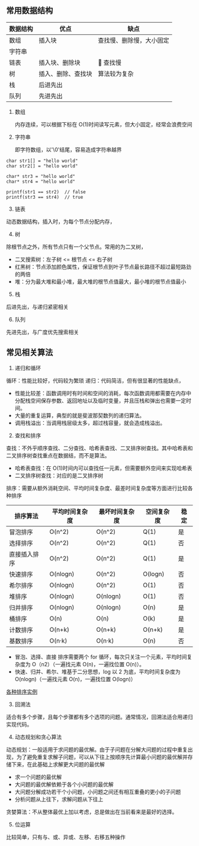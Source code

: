 ## 常用数据结构

| 数据结构 | 优点               | 缺点                     |
| -------- | ------------------ | ------------------------ |
| 数组     | 插入块             | 查找慢、删除慢，大小固定 |
| 字符串   |                    |
| 链表     | 插入块、删除块     |  查找慢                  |
| 树       | 插入、删除、查找块 | 算法较为复杂             |
| 栈       | 后进先出           |
| 队列     | 先进先出           |

1. 数组

   内存连续，可以根据下标在 O(1)时间读写元素，但大小固定，经常会浪费空间

2. 字符串

   即字符数组，以'\0'结尾，容易造成字符串越界

```
char str1[] = "hello world"
char str2[] = "hello world"

char* str3 = "hello world"
char* str4 = "hello world"

printf(str1 == str2)  // false
printf(str3 == str4)  // true
```

3. 链表

动态数据结构，插入时，为每个节点分配内存，

4. 树

除根节点之外，所有节点只有一个父节点。常用的为二叉树，

- 二叉搜索树：左子树 <= 根节点 <= 右子树
- 红黑树：节点添加颜色属性，保证根节点到叶子节点最长路径不超过最短路劲的两倍
- 堆：分为最大堆和最小堆，最大堆的根节点值最大，最小堆的根节点值最小

5. 栈

后进先出，与递归紧密相关

6. 队列

先进先出，与广度优先搜索相关

## 常见相关算法

1. 递归和循环

循环：性能比较好，代码较为繁琐
递归：代码简洁，但有很显著的性能缺点，

- 性能比较差：函数调用时有时间和空间的消耗，每次函数调用都需要在内存中分配栈空间保存参数、返回地址以及临时变量，并且压栈和弹出也需要一定时间。
- 大量的重复运算，典型的就是斐波那契数列的递归算法。
- 调用栈溢出：当调用栈层级太多，超过栈容量，就会造成栈溢出。

2. 查找和排序

查找：不外乎顺序查找、二分查找、哈希表查找、二叉排序树查找。其中哈希表和二叉排序树查找重点在数据结，而不是算法。

- 哈希表查找：在 O(1)时间内可以查找任一元素，但需要额外空间来实现哈希表
- 二叉排序树查找：对应的是二叉排序树

排序：需要从额外消耗空间、平均时间复杂度、最差时间复杂度等方面进行比较各种排序

| 排序算法     | 平均时间复杂度 | 最坏时间复杂度 | 空间复杂度 | 稳定 |
| ------------ | -------------- | -------------- | ---------- | ---- |
| 冒泡排序     | O(n^2)         | O(n^2)         | Q(1)       | 是   |
| 选择排序     | O(n^2)         | O(n^2)         | Q(1)       | 否   |
| 直接插入排序 | O(n^2)         | O(n^2)         | Q(1)       | 是   |
| 快速排序     | O(nlogn)       | O(n^2)         | O(logn)    | 否   |
| 希尔排序     | O(nlogn)       | O(n^2)         | O(1)       | 否   |
| 堆排序       | O(nlogn)       | O(nlogn)       | O(1)       | 否   |
| 归并排序     | O(nlogn)       | O(nlogn)       | O(n)       | 是   |
| 桶排序       | O(n)           | O(n)           | O(k)       | 是   |
| 计数排序     | O(n+k)         | O(n+k)         | O(n+k)     | 是   |
| 基数排序     | O(n·k)         | O(n·k)         | O(n)       | 否   |

- 冒泡、选择、直接 排序需要两个 for 循环，每次只关注一个元素，平均时间复杂度为 O（n2）（一遍找元素 O(n)，一遍找位置 O(n)）。
- 快速、归并、希尔、堆基于二分思想，log 以 2 为底，平均时间复杂度为 O(nlogn)（一遍找元素 O(n)，一遍找位置 O(logn)）

[各种排序实例](https://blog.csdn.net/yushiyi6453/article/details/76407640)

3. 回溯法

适合有多个步骤，且每个步骤都有多个选项的问题。通常情况，回溯法适合用递归实现代码。

4. 动态规划和贪心算法

动态规划：一般适用于求问题的最优解。由于子问题在分解大问题的过程中重复出现，为了避免重复求解子问题，可以从下往上按顺序先计算最小问题的最优解并存储下来，在此基础上求解更大问题的最优解

- 求一个问题的最优解
- 大问题的最优解依赖于各个小问题的最优解
- 大问题分解成功若干个小问题，小问题之间还有相互重叠的更小的子问题
- 分析问题从上往下，求解问题从下往上

贪婪算法：不从整体最优上加以考虑，总是做出在当前看来是最好的选择。

5. 位运算

比较简单，只有与、或、异或、左移、右移五种操作
